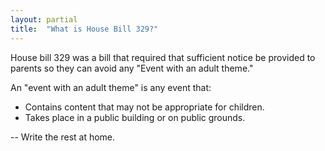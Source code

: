 ```yaml
---
layout: partial
title:  "What is House Bill 329?"
---
```


House bill 329 was a bill that required that sufficient notice be provided to parents so they can avoid any "Event with an adult theme."

An "event with an adult theme" is any event that:
- Contains content that may not be appropriate for children.
- Takes place in a public building or on public grounds.

-- Write the rest at home.